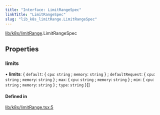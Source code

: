 ```yaml
---
title: "Interface: LimitRangeSpec"
linkTitle: "LimitRangeSpec"
slug: "lib_k8s_limitRange.LimitRangeSpec"
---
```


[lib/k8s/limitRange](../modules/lib_k8s_limitRange.md).LimitRangeSpec

## Properties

### limits

• **limits**: { `default`: { `cpu`: `string` ; `memory`: `string`  } ; `defaultRequest`: { `cpu`: `string` ; `memory`: `string`  } ; `max`: { `cpu`: `string` ; `memory`: `string`  } ; `min`: { `cpu`: `string` ; `memory`: `string`  } ; `type`: `string`  }[]

#### Defined in

[lib/k8s/limitRange.tsx:5](https://github.com/headlamp-k8s/headlamp/blob/a8b3c4c6/frontend/src/lib/k8s/limitRange.tsx#L5)
